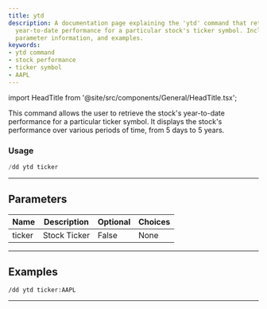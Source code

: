 ```yaml
---
title: ytd
description: A documentation page explaining the 'ytd' command that retrieves the
  year-to-date performance for a particular stock's ticker symbol. Includes usage,
  parameter information, and examples.
keywords:
- ytd command
- stock performance
- ticker symbol
- AAPL
---
```


import HeadTitle from '@site/src/components/General/HeadTitle.tsx';

<HeadTitle title="duedilligence: ytd - Discord Reference | OpenBB Bot Docs" />

This command allows the user to retrieve the stock's year-to-date performance for a particular ticker symbol. It displays the stock's performance over various periods of time, from 5 days to 5 years.

### Usage

```python wordwrap
/dd ytd ticker
```

---

## Parameters

| Name | Description | Optional | Choices |
| ---- | ----------- | -------- | ------- |
| ticker | Stock Ticker | False | None |


---

## Examples

```
/dd ytd ticker:AAPL
```
---
